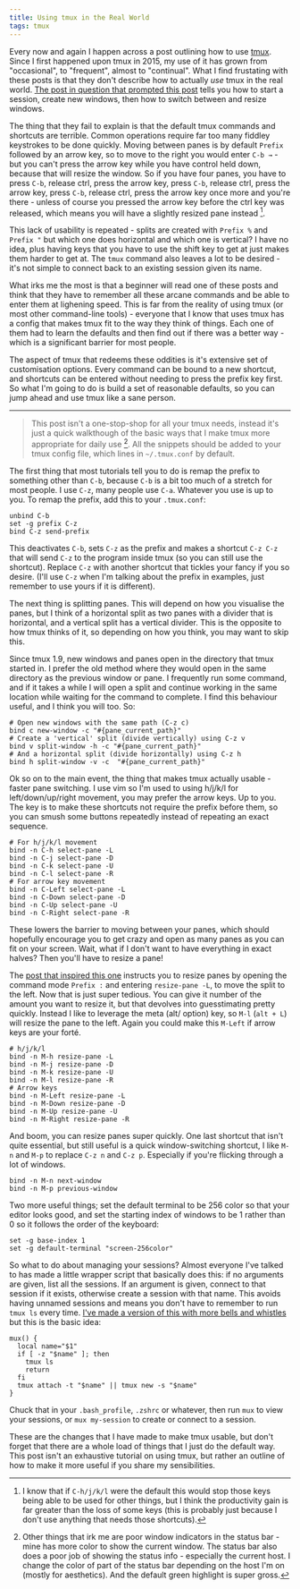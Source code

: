 ```yaml
---
title: Using tmux in the Real World
tags: tmux
---
```


Every now and again I happen across a post outlining how to use [tmux](https://tmux.github.io). Since I first happened upon tmux in 2015, my use of it has grown from "occasional", to "frequent", almost to "continual". What I find frustating with these posts is that they don't describe how to actually _use_ tmux in the real world. [The post in question that prompted this post](https://hackernoon.com/a-gentle-introduction-to-tmux-8d784c404340) tells you how to start a session, create new windows, then how to switch between and resize windows.

The thing that they fail to explain is that the default tmux commands and shortcuts are terrible. Common operations require far too many fiddley keystrokes to be done quickly. Moving between panes is by default `Prefix` followed by an arrow key, so to move to the right you would enter `C-b →` - but you can't press the arrow key while you have control held down, because that will resize the window. So if you have four panes, you have to press `C-b`, release ctrl, press the arrow key, press `C-b`, release ctrl, press the arrow key, press `C-b`, release ctrl, press the arrow key once more and you're there - unless of course you pressed the arrow key before the ctrl key was released, which means you will have a slightly resized pane instead [^keybindings-note].

[^keybindings-note]: I know that if `C-h/j/k/l` were the default this would stop those keys being able to be used for other things, but I think the productivity gain is far greater than the loss of some keys (this is probably just because I don't use anything that needs those shortcuts).

This lack of usability is repeated - splits are created with `Prefix %` and `Prefix "` but which one does horizontal and which one is vertical? I have no idea, plus having keys that you have to use the shift key to get at just makes them harder to get at. The `tmux` command also leaves a lot to be desired - it's not simple to connect back to an existing session given its name.

What irks me the most is that a beginner will read one of these posts and think that they have to remember all these arcane commands and be able to enter them at lighening speed. This is far from the reality of using tmux (or most other command-line tools) - everyone that I know that uses tmux has a config that makes tmux fit to the way they think of things. Each one of them had to learn the defaults and then find out if there was a better way - which is a significant barrier for most people.

The aspect of tmux that redeems these oddities is it's extensive set of customisation options. Every command can be bound to a new shortcut, and shortcuts can be entered without needing to press the prefix key first. So what I'm going to do is build a set of reasonable defaults, so you can jump ahead and use tmux like a sane person.

---

> This post isn't a one-stop-shop for all your tmux needs, instead it's just a quick walkthough of the basic ways that I make tmux more appropriate for daily use [^other-notes]. All the snippets should be added to your tmux config file, which lines in `~/.tmux.conf` by default.

[^other-notes]: Other things that irk me are poor window indicators in the status bar - mine has more color to show the current window. The status bar also does a poor job of showing the status info - especially the current host. I change the color of part of the status bar depending on the host I'm on (mostly for aesthetics). And the default green highlight is super gross.

The first thing that most tutorials tell you to do is remap the prefix to something other than `C-b`, because `C-b` is a bit too much of a stretch for most people. I use `C-z`, many people use `C-a`. Whatever you use is up to you. To remap the prefix, add this to your `.tmux.conf`:

```
unbind C-b
set -g prefix C-z
bind C-z send-prefix
```

This deactivates `C-b`, sets `C-z` as the prefix and makes a shortcut `C-z C-z` that will send `C-z` to the program inside tmux (so you can still use the shortcut). Replace `C-z` with another shortcut that tickles your fancy if you so desire. (I'll use `C-z` when I'm talking about the prefix in examples, just remember to use yours if it is different).

The next thing is splitting panes. This will depend on how you visualise the panes, but I think of a horizontal split as two panes with a divider that is horizontal, and a vertical split has a vertical divider. This is the opposite to how tmux thinks of it, so depending on how you think, you may want to skip this.

Since tmux 1.9, new windows and panes open in the directory that tmux started in. I prefer the old method where they would open in the same directory as the previous window or pane. I frequently run some command, and if it takes a while I will open a split and continue working in the same location while waiting for the command to complete. I find this behaviour useful, and I think you will too. So:

```
# Open new windows with the same path (C-z c)
bind c new-window -c "#{pane_current_path}"
# Create a 'vertical' split (divide vertically) using C-z v
bind v split-window -h -c "#{pane_current_path}"
# And a horizontal split (divide horizontally) using C-z h
bind h split-window -v -c  "#{pane_current_path}"
```

Ok so on to the main event, the thing that makes tmux actually usable - faster pane switching. I use vim so I'm used to using h/j/k/l for left/down/up/right movement, you may prefer the arrow keys. Up to you. The key is to make these shortcuts not require the prefix before them, so you can smush some buttons repeatedly instead of repeating an exact sequence.

```
# For h/j/k/l movement
bind -n C-h select-pane -L
bind -n C-j select-pane -D
bind -n C-k select-pane -U
bind -n C-l select-pane -R
# For arrow key movement
bind -n C-Left select-pane -L
bind -n C-Down select-pane -D
bind -n C-Up select-pane -U
bind -n C-Right select-pane -R
```

These lowers the barrier to moving between your panes, which should hopefully encourage you to get crazy and open as many panes as you can fit on your screen. Wait, what if I don't want to have everything in exact halves? Then you'll have to resize a pane!

The [post that inspired this one](https://hackernoon.com/a-gentle-introduction-to-tmux-8d784c404340) instructs you to resize panes by opening the command mode `Prefix :` and entering `resize-pane -L`, to move the split to the left. Now that is just super tedious. You can give it number of the amount you want to resize it, but that devolves into guesstimating pretty quickly. Instead I like to leverage the meta (alt/ option) key, so `M-l` (`alt + L`) will resize the pane to the left. Again you could make this `M-Left` if arrow keys are your forté.

```
# h/j/k/l
bind -n M-h resize-pane -L
bind -n M-j resize-pane -D
bind -n M-k resize-pane -U
bind -n M-l resize-pane -R
# Arrow keys
bind -n M-Left resize-pane -L
bind -n M-Down resize-pane -D
bind -n M-Up resize-pane -U
bind -n M-Right resize-pane -R
```

And boom, you can resize panes super quickly. One last shortcut that isn't quite essential, but still useful is a quick window-switching shortcut, I like `M-n` and `M-p` to replace `C-z n` and `C-z p`. Especially if you're flicking through a lot of windows.

```
bind -n M-n next-window
bind -n M-p previous-window
```

Two more useful things; set the default terminal to be 256 color so that your editor looks good, and set the starting index of windows to be 1 rather than 0 so it follows the order of the keyboard:

```
set -g base-index 1
set -g default-terminal "screen-256color"
```

So what to do about managing your sessions? Almost everyone I've talked to has made a little wrapper script that basically does this: if no arguments are given, list all the sessions. If an argument is given, connect to that session if it exists, otherwise create a session with that name. This avoids having unnamed sessions and means you don't have to remember to run `tmux ls` every time. [I've made a version of this with more bells and whistles](https://github.com/willhbr/dotfiles/blob/21e4ba8cdf1ea910ecc2a8c7388461191f838fcb/shell/autoload/mux.sh) but this is the basic idea:

```shell
mux() {
  local name="$1"
  if [ -z "$name" ]; then
    tmux ls
    return
  fi
  tmux attach -t "$name" || tmux new -s "$name"
}
```

Chuck that in your `.bash_profile`, `.zshrc` or whatever, then run `mux` to view your sessions, or `mux my-session` to create or connect to a session.

These are the changes that I have made to make tmux usable, but don't forget that there are a whole load of things that I just do the default way. This post isn't an exhaustive tutorial on using tmux, but rather an outline of how to make it more useful if you share my sensibilities.
